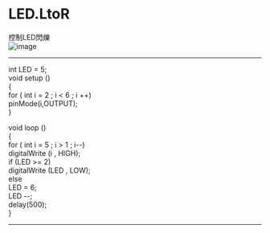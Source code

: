 # LED.LtoR
 控制LED閃爍   
  ![image](https://github.com/wesley4406/LED.LtoR/blob/main/ezgif.com-video-to-gif%20(2))

  
***  
int LED = 5;  
void setup ()  
{  
for ( int i = 2 ; i < 6 ; i ++)    
pinMode(i,OUTPUT);   
}  
    
void loop ()  
{  
for ( int i = 5 ; i > 1 ; i--)   
digitalWrite (i , HIGH);  
if (LED >= 2)   
digitalWrite (LED , LOW);  
else  
LED = 6;   
LED --;  
delay(500);   
}  
***
